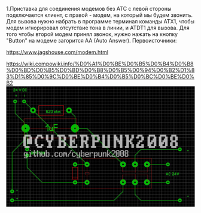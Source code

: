 1.Приставка для соединения модемов без АТС с левой стороны подключается
клиент, с правой - модем, на который мы будем звонить. Для вызова нужно
набрать в программе терминал команды ATX1, чтобы модем игнорировал
отсутствие тона в линии, и ATDT1 для вызова. Для того чтобы второй модем
принял звонок, нужно нажать на кнопку "Button" на модеме загорится AA
(Auto Answer). Первоисточники:

<https://www.jagshouse.com/modem.html>

<https://wiki.compowiki.info/%D0%A1%D0%BE%D0%B5%D0%B4%D0%B8%D0%BD%D0%B5%D0%BD%D0%B8%D0%B5%D0%94%D0%B2%D1%83%D1%85%D0%9C%D0%BE%D0%B4%D0%B5%D0%BC%D0%BE%D0%B2>![](./assets/media/image1.jpeg)
